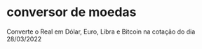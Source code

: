 # conversor de moedas
 Converte o Real em Dólar, Euro, Libra e Bitcoin na cotação do dia 28/03/2022
